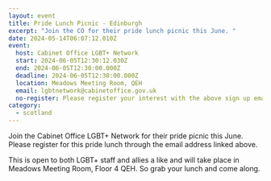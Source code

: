 ```yaml
---
layout: event
title: Pride Lunch Picnic - Edinburgh
excerpt: "Join the CO for their pride lunch picnic this June. "
date: 2024-05-14T06:07:12.010Z
event:
  host: Cabinet Office LGBT+ Network
  start: 2024-06-05T12:30:12.030Z
  end: 2024-06-05T12:30:00.000Z
  deadline: 2024-06-05T12:30:00.000Z
  location: Meadows Meeting Room, QEH
  email: lgbtnetwork@cabinetoffice.gov.uk
  no-register: Please register your interest with the above sign up email address
category:
  - scotland
---
```

J﻿oin the Cabinet Office LGBT+ Network for their pride picnic this June. Please register for this pride lunch through the email address linked above.

T﻿his is open to both LGBT+ staff and allies a like and will take place in Meadows Meeting Room, Floor 4 QEH. So grab your lunch and come along.